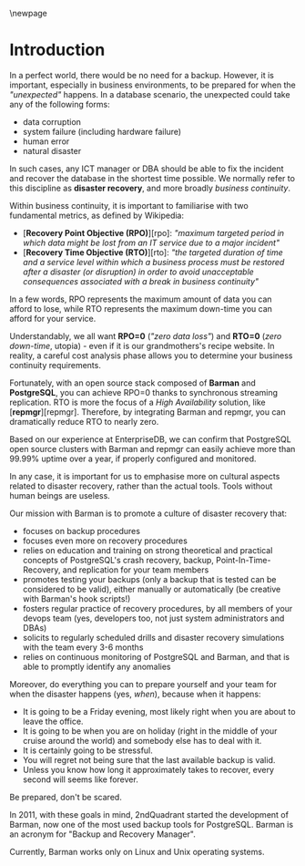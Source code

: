 \newpage

# Introduction

In a perfect world, there would be no need for a backup. However, it is
important, especially in business environments, to be prepared for
when the _"unexpected"_ happens. In a database scenario, the
unexpected could take any of the following forms:

- data corruption
- system failure (including hardware failure)
- human error
- natural disaster

In such cases, any ICT manager or DBA should be able to fix the
incident and recover the database in the shortest time possible. We
normally refer to this discipline as **disaster recovery**, and more
broadly *business continuity*.

Within business continuity, it is important to familiarise with two fundamental metrics, as defined by Wikipedia:

- [**Recovery Point Objective (RPO)**][rpo]: _"maximum targeted period in which data might be lost from an IT service due to a major incident"_
- [**Recovery Time Objective (RTO)**][rto]: _"the targeted duration of time and a service level within which a business process must be restored after a disaster (or disruption) in order to avoid unacceptable consequences associated with a break in business continuity"_


In a few words, RPO represents the maximum amount of data you can afford to lose, while RTO represents the maximum down-time you can afford for your service.

Understandably, we all want **RPO=0** (*"zero data loss"*) and **RTO=0** (*zero down-time*, utopia) - even if it is our grandmothers's recipe website.
In reality, a careful cost analysis phase allows you to determine your business continuity requirements.

Fortunately, with an open source stack composed of **Barman** and **PostgreSQL**, you can achieve RPO=0 thanks to synchronous streaming replication. RTO is more the focus of a *High Availability* solution, like [**repmgr**][repmgr]. Therefore, by integrating Barman and repmgr, you can dramatically reduce RTO to nearly zero.

Based on our experience at EnterpriseDB, we can confirm that PostgreSQL open source clusters with Barman and repmgr can easily achieve more than 99.99% uptime over a year, if properly configured and monitored.

In any case, it is important for us to emphasise more on cultural aspects related to disaster recovery, rather than the actual tools. Tools without human beings are useless.

Our mission with Barman is to promote a culture of disaster recovery that:

- focuses on backup procedures
- focuses even more on recovery procedures
- relies on education and training on strong theoretical and practical concepts of PostgreSQL's crash recovery, backup, Point-In-Time-Recovery, and replication for your team members
- promotes testing your backups (only a backup that is tested can be considered to be valid), either manually or automatically (be creative with Barman's hook scripts!)
- fosters regular practice of recovery procedures, by all members of your devops team (yes, developers too, not just system administrators and DBAs)
- solicits to regularly scheduled drills and disaster recovery simulations with the team every 3-6 months
- relies on continuous monitoring of PostgreSQL and Barman, and that is able to promptly identify any anomalies

Moreover, do everything you can to prepare yourself and your team for when the disaster happens (yes, *when*), because when it happens:

- It is going to be a Friday evening, most likely right when you are about to leave the office.
- It is going to be when you are on holiday (right in the middle of your cruise around the world) and somebody else has to deal with it.
- It is certainly going to be stressful.
- You will regret not being sure that the last available backup is valid.
- Unless you know how long it approximately takes to recover, every second will seems like forever.

Be prepared, don't be scared.

In 2011, with these goals in mind, 2ndQuadrant started the development of
Barman, now one of the most used backup tools for PostgreSQL. Barman is an acronym for "Backup and Recovery Manager".

Currently, Barman works only on Linux and Unix operating systems.
